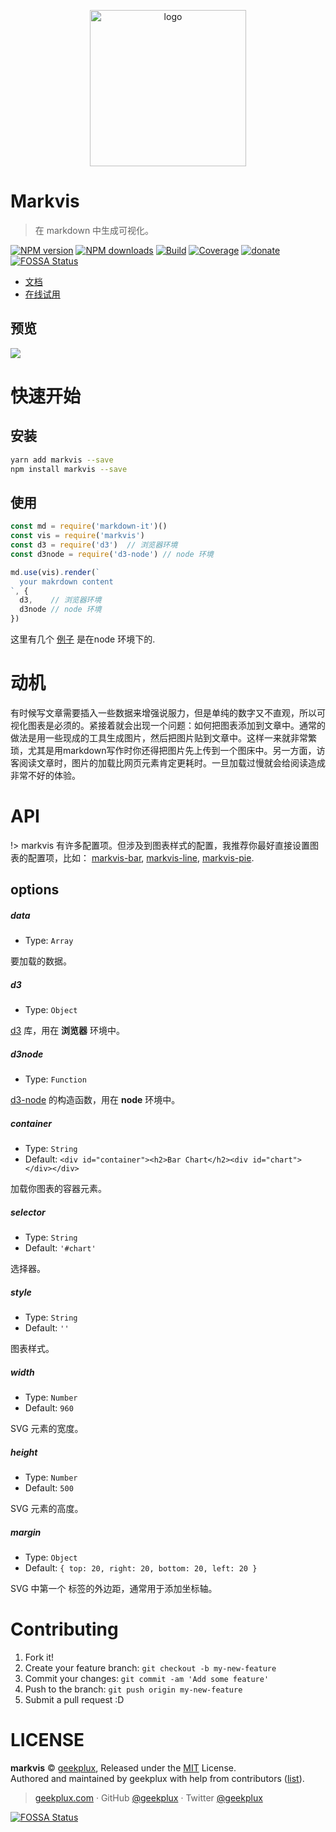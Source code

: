 <p align="center">
  <img width="250" src="./markvis-logo.png" alt="logo" />
</p>

# Markvis

> 在 markdown 中生成可视化。

[![NPM version](https://img.shields.io/npm/v/markvis.svg?style=flat-square)](https://npmjs.com/package/markvis) [![NPM downloads](https://img.shields.io/npm/dm/markvis.svg?style=flat-square)](https://npmjs.com/package/markvis) [![Build](https://travis-ci.org/geekplux/markvis.svg?style=flat-square)](https://travis-ci.org/geekplux/markvis) [![Coverage](https://coveralls.io/repos/github/geekplux/markvis/badge.svg?style=flat-square)](https://coveralls.io/github/geekplux/markvis) [![donate](https://img.shields.io/badge/$-donate-ff69b4.svg?maxAge=2592000&style=flat-square)](https://geekplux.github.io/donate)
[![FOSSA Status](https://app.fossa.io/api/projects/git%2Bhttps%3A%2F%2Fgithub.com%2Fgeekplux%2Fmarkvis.svg?type=shield)](https://app.fossa.io/projects/git%2Bhttps%3A%2F%2Fgithub.com%2Fgeekplux%2Fmarkvis?ref=badge_shield)

- [文档](https://markvis.js.org)
- [在线试用](https://markvis-editor.js.org)

## 预览

![](./preview.png)

# 快速开始

## 安装

```bash
yarn add markvis --save
npm install markvis --save
```

## 使用

```js
const md = require('markdown-it')()
const vis = require('markvis')
const d3 = require('d3')  // 浏览器环境
const d3node = require('d3-node') // node 环境

md.use(vis).render(`
  your makrdown content
`, {
  d3,    // 浏览器环境
  d3node // node 环境
})
```

这里有几个 [例子](https://github.com/geekplux/markvis/tree/master/examples) 是在node 环境下的.

# 动机

有时候写文章需要插入一些数据来增强说服力，但是单纯的数字又不直观，所以可视化图表是必须的。紧接着就会出现一个问题：如何把图表添加到文章中。通常的做法是用一些现成的工具生成图片，然后把图片贴到文章中。这样一来就非常繁琐，尤其是用markdown写作时你还得把图片先上传到一个图床中。另一方面，访客阅读文章时，图片的加载比网页元素肯定更耗时。一旦加载过慢就会给阅读造成非常不好的体验。

# API

!> markvis 有许多配置项。但涉及到图表样式的配置，我推荐你最好直接设置图表的配置项，比如： [markvis-bar](https://github.com/geekplux/markvis-bar), [markvis-line](https://github.com/geekplux/markvis-line), [markvis-pie](https://github.com/geekplux/markvis-pie).

## options

##### data

- Type: `Array`

要加载的数据。

##### d3

- Type: `Object`

[d3](https://github.com/d3/d3) 库，用在 **浏览器** 环境中。

##### d3node

- Type: `Function`

[d3-node](https://github.com/d3-node/d3-node) 的构造函数，用在 **node** 环境中。

##### container

- Type: `String`
- Default: `<div id="container"><h2>Bar Chart</h2><div id="chart"></div></div>`

加载你图表的容器元素。

##### selector

- Type: `String`
- Default: `'#chart'`

选择器。

##### style

- Type: `String`<br>
- Default: `''`

图表样式。

##### width

- Type: `Number`<br>
- Default: `960`

SVG 元素的宽度。

##### height

- Type: `Number`<br>
- Default: `500`

SVG 元素的高度。

##### margin

- Type: `Object`<br>
- Default: `{ top: 20, right: 20, bottom: 20, left: 20 }`

SVG 中第一个 <g> 标签的外边距，通常用于添加坐标轴。


# Contributing

1. Fork it!
2. Create your feature branch: `git checkout -b my-new-feature`
3. Commit your changes: `git commit -am 'Add some feature'`
4. Push to the branch: `git push origin my-new-feature`
5. Submit a pull request :D


# LICENSE

**markvis** © [geekplux](https://github.com/geekplux), Released under the [MIT](./LICENSE) License.<br>
Authored and maintained by geekplux with help from contributors ([list](https://github.com/geekplux/markvis/contributors)).

> [geekplux.com](http://geekplux.com) · GitHub [@geekplux](https://github.com/geekplux) · Twitter [@geekplux](https://twitter.com/geekplux)


[![FOSSA Status](https://app.fossa.io/api/projects/git%2Bhttps%3A%2F%2Fgithub.com%2Fgeekplux%2Fmarkvis.svg?type=large)](https://app.fossa.io/projects/git%2Bhttps%3A%2F%2Fgithub.com%2Fgeekplux%2Fmarkvis?ref=badge_large)
